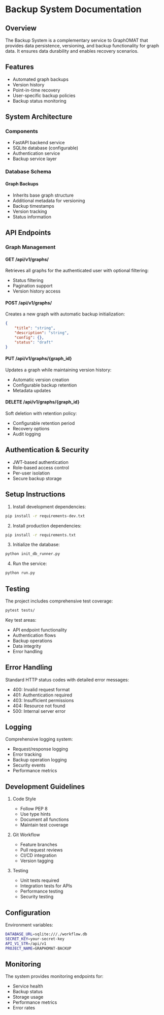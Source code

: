 # Backup System Documentation

## Overview

The Backup System is a complementary service to GraphOMAT that provides data persistence, versioning, and backup functionality for graph data. It ensures data durability and enables recovery scenarios.

## Features

- Automated graph backups
- Version history
- Point-in-time recovery
- User-specific backup policies
- Backup status monitoring

## System Architecture

### Components

- FastAPI backend service
- SQLite database (configurable)
- Authentication service
- Backup service layer

### Database Schema

#### Graph Backups
- Inherits base graph structure
- Additional metadata for versioning
- Backup timestamps
- Version tracking
- Status information

## API Endpoints

### Graph Management

#### GET /api/v1/graphs/
Retrieves all graphs for the authenticated user with optional filtering:
- Status filtering
- Pagination support
- Version history access

#### POST /api/v1/graphs/
Creates a new graph with automatic backup initialization:
```json
{
    "title": "string",
    "description": "string",
    "config": {},
    "status": "draft"
}
```

#### PUT /api/v1/graphs/{graph_id}
Updates a graph while maintaining version history:
- Automatic version creation
- Configurable backup retention
- Metadata updates

#### DELETE /api/v1/graphs/{graph_id}
Soft deletion with retention policy:
- Configurable retention period
- Recovery options
- Audit logging

## Authentication & Security

- JWT-based authentication
- Role-based access control
- Per-user isolation
- Secure backup storage

## Setup Instructions

1. Install development dependencies:
```bash
pip install -r requirements-dev.txt
```

2. Install production dependencies:
```bash
pip install -r requirements.txt
```

3. Initialize the database:
```bash
python init_db_runner.py
```

4. Run the service:
```bash
python run.py
```

## Testing

The project includes comprehensive test coverage:

```bash
pytest tests/
```

Key test areas:
- API endpoint functionality
- Authentication flows
- Backup operations
- Data integrity
- Error handling

## Error Handling

Standard HTTP status codes with detailed error messages:
- 400: Invalid request format
- 401: Authentication required
- 403: Insufficient permissions
- 404: Resource not found
- 500: Internal server error

## Logging

Comprehensive logging system:
- Request/response logging
- Error tracking
- Backup operation logging
- Security events
- Performance metrics

## Development Guidelines

1. Code Style
   - Follow PEP 8
   - Use type hints
   - Document all functions
   - Maintain test coverage

2. Git Workflow
   - Feature branches
   - Pull request reviews
   - CI/CD integration
   - Version tagging

3. Testing
   - Unit tests required
   - Integration tests for APIs
   - Performance testing
   - Security testing

## Configuration

Environment variables:
```bash
DATABASE_URL=sqlite:///./workflow.db
SECRET_KEY=your-secret-key
API_V1_STR=/api/v1
PROJECT_NAME=GRAPHOMAT-BACKUP
```

## Monitoring

The system provides monitoring endpoints for:
- Service health
- Backup status
- Storage usage
- Performance metrics
- Error rates
